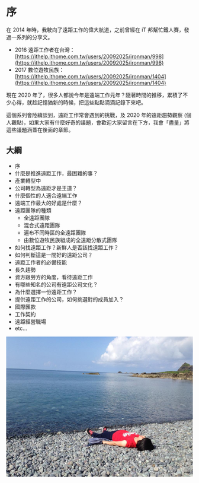 # 序

在 2014 年時，我駛向了遠距工作的偉大航道，之前曾經在 iT 邦幫忙鐵人賽，發過一系列的分享文。

- 2016 遠距工作者在台灣：[https://ithelp.ithome.com.tw/users/20092025/ironman/998](https://ithelp.ithome.com.tw/users/20092025/ironman/998)
- 2017 數位遊牧民族：[https://ithelp.ithome.com.tw/users/20092025/ironman/1404](https://ithelp.ithome.com.tw/users/20092025/ironman/1404)

現在 2020 年了，很多人都說今年是遠端工作元年？隨著時間的推移，累積了不少心得，就趁記憶猶新的時候，把這些點點滴滴記錄下來吧。

這個系列會陸續談到，遠距工作常會遇到的挑戰，及 2020 年的遠距趨勢觀察 (個人觀點)，如果大家有什麼好奇的議題，會歡迎大家留言在下方，我會「盡量」將這些議題涵蓋在後面的章節。

## 大綱

- 序
- 什麼是推進遠距工作，最困難的事？
- 產業轉型中
- 公司轉型為遠距才是王道？
- 什麼個性的人適合遠端工作
- 遠端工作最大的好處是什麼？
- 遠距團隊的種類
  - 全遠距團隊
  - 混合式遠距團隊
  - 遍布不同時區的全遠距團隊
  - 由數位遊牧民族組成的全遠距分散式團隊
- 如何找遠距工作？新鮮人是否該找遠距工作？
- 如何判斷這是一間好的遠距公司？
- 遠距工作者的必備技能
- 長久趨勢
- 資方跟勞方的角度，看待遠距工作
- 有哪些知名的公司有遠距公司文化？
- 為什麼選擇一份遠距工作？
- 提供遠距工作的公司，如何挑選對的成員加入？
- 國際匯款
- 工作契約
- 遠距經營職場
- etc...

![beach](https://github.com/alincode/2020-remote-year/raw/master/assets/beach.jpg)
